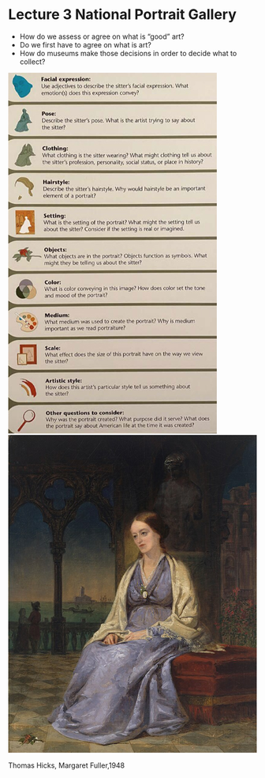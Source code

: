 # Lecture 3 National Portrait Gallery
- How do we assess or agree on what is “good” art?
- Do we first have to agree on what is art?
- How do museums make those decisions in order to decide what to
collect?

![Portrait](./Portrait.jpg "Portrait")
![Margaret_Fuller](./Margaret_Fuller.jpg "Margaret_Fuller")

Thomas Hicks, Margaret Fuller,1948
